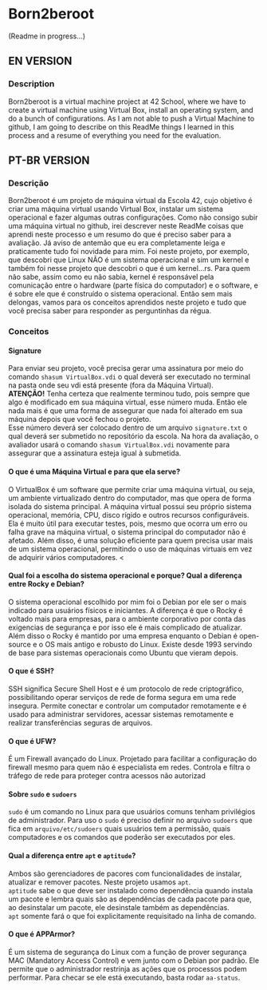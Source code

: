 # Born2beroot
(Readme in progress...)
## EN VERSION
### Description
Born2beroot is a virtual machine project at 42 School, where we have to create a virtual machine using Virtual Box, install an operating system, and do a bunch of configurations. As I am not able to push a Virtual Machine to github, I am going to describe on this ReadMe things I learned in this process and a resume of everything you need for the evaluation.

## PT-BR VERSION
### Descrição
Born2beroot é um projeto de máquina virtual da Escola 42, cujo objetivo é criar uma máquina virtual usando Virtual Box, instalar um sistema operacional e fazer algumas outras configurações. Como não consigo subir uma máquina virtual no github, irei descrever neste ReadMe coisas que aprendi neste processo e um resumo do que é preciso saber para a avaliação. Já aviso de antemão que eu era completamente leiga e praticamente tudo foi novidade para mim. Foi neste projeto, por exemplo, que descobri que Linux NÃO é um sistema operacional e sim um kernel e também foi nesse projeto que descobri o que é um kernel...rs. Para quem não sabe, assim como eu não sabia, kernel é responsável pela comunicação entre o hardware (parte física do computador) e o software, e é sobre ele que é construído o sistema operacional. Então sem mais delongas, vamos para os conceitos aprendidos neste projeto e tudo que você precisa saber para responder as perguntinhas da régua.
### Conceitos
#### Signature
Para enviar seu projeto, você precisa gerar uma assinatura por meio do comando `shasum VirtualBox.vdi` o qual deverá ser executado no terminal na pasta onde seu vdi está presente (fora da Máquina Virtual).   
**ATENÇÃO!** Tenha certeza que realmente terminou tudo, pois sempre que algo é modificado em sua máquina virtual, esse número muda. Então ele nada mais é que uma forma de assegurar que nada foi alterado em sua máquina depois que você fechou o projeto.   
Esse número deverá ser colocado dentro de um arquivo `signature.txt` o qual deverá ser submetido no repositório da escola. Na hora da avaliação, o avaliador usará o comando `shasum VirtualBox.vdi` novamente para assegurar que a assinatura esteja igual à submetida.
#### O que é uma Máquina Virtual e para que ela serve?
O VirtualBox é um software que permite criar uma máquina virtual, ou seja, um ambiente virtualizado dentro do computador, mas que opera de forma isolada do sistema principal. A máquina virtual possui seu próprio sistema operacional, memória, CPU, disco rígido e outros recursos configuráveis. Ela é muito útil para executar testes, pois, mesmo que ocorra um erro ou falha grave na máquina virtual, o sistema principal do computador não é afetado. Além disso, é uma solução eficiente para quem precisa usar mais de um sistema operacional, permitindo o uso de máquinas virtuais em vez de adquirir vários computadores. <

#### Qual foi a escolha do sistema operacional e porque? Qual a diferença entre Rocky e Debian?
O sistema operacional escolhido por mim foi o Debian por ele ser o mais indicado para usuários físicos e iniciantes. A diferença é que o Rocky é voltado mais para empresas, para o ambiente corporativo por conta das exigencias de segurança e por isso ele é mais complicado de atualizar. Além disso o Rocky é mantido por uma empresa enquanto o Debian é open-source e o OS mais antigo e robusto do Linux. Existe desde 1993 servindo de base para sistemas operacionais como Ubuntu que vieram depois.

#### O que é SSH?
SSH significa Secure Shell Host e é um protocolo de rede criptográfico, possibilitando operar serviços de rede de forma segura em uma rede insegura. Permite conectar e controlar um computador remotamente e é usado para administrar servidores, acessar sistemas remotamente e realizar transferências seguras de arquivos.

#### O que é UFW?
É um Firewall avançado do Linux. Projetado para facilitar a configuração  do firewall mesmo para quem não é especialista em redes. Controla e filtra o tráfego de rede para proteger contra acessos não autorizad

#### Sobre `sudo` e `sudoers`
`sudo` é um comando no Linux para que usuários comuns tenham privilégios de administrador. Para uso o `sudo` é preciso definir no arquivo `sudoers` que fica em `arquivo/etc/sudoers` quais usuários tem a permissão, quais computadores e os comandos que poderão ser executados por eles.

#### Qual a diferença entre `apt` e `aptitude`?
Ambos são gerenciadores de pacores com funcionalidades de instalar, atualizar e remover pacotes. Neste projeto usamos `apt`.   
`aptitude` sabe o que deve ser instalado como dependência quando instala um pacote e lembra quais são as dependências de cada pacote para que, ao desinstalar um pacote, ele desinstale também as dependências.   
`apt` somente fará o que foi explicitamente requisitado na linha de comando.

#### O que é APPArmor?
É um sistema de segurança do Linux com a função de prover segurança MAC (Mandatory Access Control) e vem junto com o Debian por padrão. Ele permite que o administrador restrinja as ações que os processos podem performar. Para checar se ele está executando, basta rodar `aa-status`.


